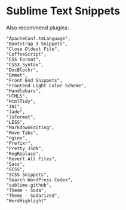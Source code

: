 Sublime Text Snippets
========

Also recommend plugins:

    "ApacheConf.tmLanguage",
    "Bootstrap 3 Snippets",
    "Close Oldest File",
    "CoffeeScript",
    "CSS Format",
    "CSS3_Syntax",
    "DocBlockr",
    "Emmet",
    "Front End Snippets",
    "Frontend Light Color Scheme",
    "Handlebars",
    "HTML5",
    "HtmlTidy",
    "INI",
    "Jade",
    "JsFormat",
    "LESS",
    "MarkdownEditing",
    "Move Tabs",
    "nginx",
    "Prefixr",
    "Pretty JSON",
    "RegReplace",
    "Revert All Files",
    "Sass",
    "SCSS",
    "SCSS Snippets",
    "Search WordPress Codex",
    "sublime-github",
    "Theme - Soda",
    "Theme - Sodarized",
    "WordHighlight"
